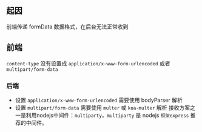 ## 起因

前端传递 formData 数据格式，在后台无法正常收到

## 前端

`content-type` 没有设置成 `application/x-www-form-urlencoded` 或者 `multipart/form-data` 

### 后端

- 设置 `application/x-www-form-urlencoded` 需要使用 bodyParser 解析
- 设置 `multipart/form-data` 需要使用 `multer` 或 `koa-multer` 解析
	接收方案之一是利用nodejs中间件：`multiparty`，`multiparty` 是 nodejs `框架express` 推荐的中间件。

